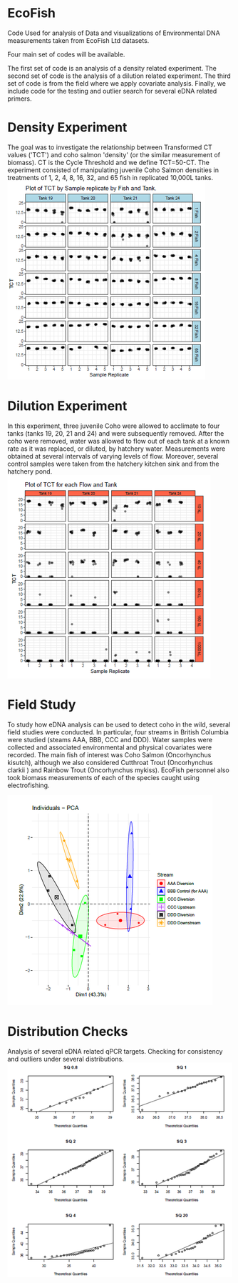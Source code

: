 # EcoFish
Code Used for analysis of Data and visualizations of Environmental DNA measurements taken from EcoFish Ltd datasets.

Four main set of codes will be available.

The first set of code is an analysis of a density related experiment.
The second set of code is the analysis of a dilution related experiment.
The third set of code is from the field where we apply covariate analysis.
Finally, we include code for the testing and outlier search for several eDNA related primers.


# Density Experiment 
The goal was to investigate the relationship between
Transformed CT values ('TCT') and coho salmon 'density' (or the similar measurement
of biomass). CT is the Cycle Threshold and we define TCT=50-CT. The
experiment consisted of manipulating juvenile Coho Salmon densities in treatments of
1, 2, 4, 8, 16, 32, and 65 fish in replicated 10,000L tanks.
![What is this](Images/tctdensity.png)



# Dilution Experiment

In this experiment, three juvenile Coho were allowed to acclimate to four tanks (tanks 19, 20, 21 and 24) and were subsequently removed. After the coho were removed, water was allowed to flow out of each tank at a known
rate as it was replaced, or diluted, by hatchery water. Measurements were obtained at several intervals of varying levels of flow. Moreover, several control samples were taken from the hatchery kitchen sink and from the hatchery pond.
![What is this](Images/TCTflow.png)

# Field Study

To study how eDNA analysis can be used to detect coho in the wild, several field studies were conducted. In particular,
four streams in British Columbia were studied (steams AAA, BBB, CCC and DDD).
Water samples were collected and associated environmental and physical covariates
were recorded. The main fish of interest was Coho Salmon (Oncorhynchus kisutch),
although we also considered Cutthroat Trout (Oncorhynchus clarkii ) and Rainbow
Trout (Oncorhynchus mykiss). EcoFish personnel also took biomass measurements
of each of the species caught using electrofishing.

![What is this](Images/pcaimage.png)

# Distribution Checks

Analysis of several eDNA related qPCR targets. Checking for consistency and outliers under several distributions.
![What is this](Images/distributions.png)

